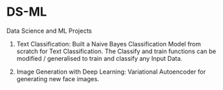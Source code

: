 # DS-ML
Data Science and ML Projects

1) Text Classification: Built a Naive Bayes Classification Model from scratch for Text Classification. The Classify and train functions can be modified / generalised to train and classify any Input Data.

2) Image Generation with Deep Learning: Variational Autoencoder for generating new face images.


